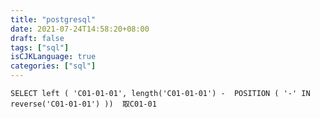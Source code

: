 ```yaml
---
title: "postgresql"
date: 2021-07-24T14:58:20+08:00
draft: false
tags: ["sql"]
isCJKLanguage: true
categories: ["sql"]
---
```

```plsql 
SELECT left ( 'C01-01-01', length('C01-01-01') -  POSITION ( '-' IN  reverse('C01-01-01') ))  取C01-01
```





